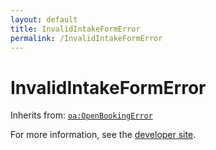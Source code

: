 ```yaml
---
layout: default
title: InvalidIntakeFormError
permalink: /InvalidIntakeFormError
---
```


# InvalidIntakeFormError


Inherits from: [`oa:OpenBookingError`](https://openactive.io/OpenBookingError)

For more information, see the [developer site](https://developer.openactive.io/data-model/types/).